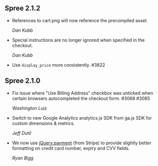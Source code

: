 ## Spree 2.1.2 ##

* References to cart.png will now reference the precompiled asset.

    *Dan Kubb*

* Special instructions are no longer ignored when specified in the checkout.

    *Dan Kubb*

* Use `display_price` more consistently. #3822



## Spree 2.1.0 ##

*  Fix issue where "Use Billing Address" checkbox was unticked when certain
   browsers autocompleted the checkout form. #3068 #3085

   *Washington Luiz*

*  Switch to new Google Analytics analytics.js SDK from ga.js SDK for custom dimensions & metrics.

   *Jeff Dutil*

*  We now use [jQuery.payment](https://stripe.com/blog/jquery-payment) (from Stripe) to provide slightly better formatting on credit card number, expiry and CVV fields.

   *Ryan Bigg*